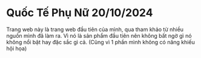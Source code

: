 # Quốc Tế Phụ Nữ 20/10/2024
Trang web này là trang web đầu tiên của mình, qua tham khảo từ nhiều nguồn mình đã làm ra. Vì nó là sản phẩm đầu tiên nên không bất ngờ gì nó không nổi bật hay đặc sắc gì cả. (Cũng vì 1 phần mình không có năng khiếu hội họa)